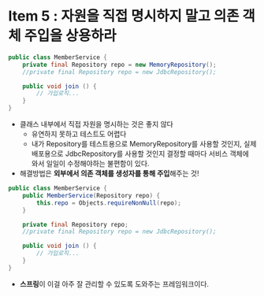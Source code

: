 # Item 5 : 자원을 직접 명시하지 말고 의존 객체 주입을 상용하라

```java
public class MemberService {
    private final Repository repo = new MemoryRepository();
    //private final Repository repo = new JdbcRepository();

    public void join () { 
        // 가입로직...
    }
}
```

- 클래스 내부에서 직접 자원을 명시하는 것은 좋지 않다
    - 유연하지 못하고 테스트도 어렵다
    - 내가 Repository를 테스트용으로 MemoryRepository를 사용할 것인지, 실제 배포용으로 JdbcRepository를 사용할 것인지 결정할 때마다 서비스 객체에 와서 일일이 수정해야하는 불편함이 있다.
- 해결방법은 **외부에서 의존 객체를 생성자를 통해 주입**해주는 것!

```java
public class MemberService {
    public MemberService(Repository repo) {
        this.repo = Objects.requireNonNull(repo);
    }

    private final Repository repo;
    //private final Repository repo = new JdbcRepository();

    public void join () {
        // 가입로직...
    }
}
```

- **스프링**이 이걸 아주 잘 관리할 수 있도록 도와주는 프레임워크이다.